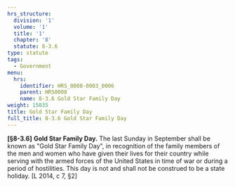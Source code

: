 ```yaml
---
hrs_structure:
  division: '1'
  volume: '1'
  title: '1'
  chapter: '8'
  statute: 8-3.6
type: statute
tags:
  - Government
menu:
  hrs:
    identifier: HRS_0008-0003_0006
    parent: HRS0008
    name: 8-3.6 Gold Star Family Day
weight: 15035
title: Gold Star Family Day
full_title: 8-3.6 Gold Star Family Day
---
```

**[§8-3.6]** **Gold Star Family Day.** The last Sunday in September shall be known as "Gold Star Family Day", in recognition of the family members of the men and women who have given their lives for their country while serving with the armed forces of the United States in time of war or during a period of hostilities. This day is not and shall not be construed to be a state holiday. [L 2014, c 7, §2]